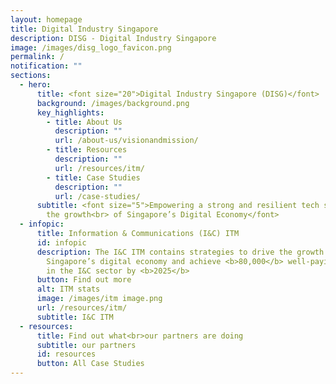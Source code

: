 ```yaml
---
layout: homepage
title: Digital Industry Singapore
description: DISG - Digital Industry Singapore
image: /images/disg_logo_favicon.png
permalink: /
notification: ""
sections:
  - hero:
      title: <font size="20">Digital Industry Singapore (DISG)</font>
      background: /images/background.png
      key_highlights:
        - title: About Us
          description: ""
          url: /about-us/visionandmission/
        - title: Resources
          description: ""
          url: /resources/itm/
        - title: Case Studies
          description: ""
          url: /case-studies/
      subtitle: <font size="5">Empowering a strong and resilient tech sector to drive
        the growth<br> of Singapore’s Digital Economy</font>
  - infopic:
      title: Information & Communications (I&C) ITM
      id: infopic
      description: The I&C ITM contains strategies to drive the growth of
        Singapore’s digital economy and achieve <b>80,000</b> well-paying jobs
        in the I&C sector by <b>2025</b>
      button: Find out more
      alt: ITM stats
      image: /images/itm image.png
      url: /resources/itm/
      subtitle: I&C ITM
  - resources:
      title: Find out what<br>our partners are doing
      subtitle: our partners
      id: resources
      button: All Case Studies
---
```

